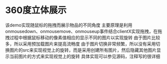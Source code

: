 # 360度立体展示

该demo实现随鼠标的拖拽而展示物品的不同角度
主要原理是利用onmousedown、onmousemove、onmouseup事件结合clientX实现拖拽，在拖拽过程中根据鼠标移动的像素值相应的显示不同的图片以实现旋转
由于图片比较多，所以采用预加载图片来提高流畅度
由于图片切换非常频繁，所以没有采用切换图片的src来实现视觉上的旋转，而是采用创建所有图片，然后隐藏其他图片显示当前图片的方式来实现视觉上的旋转
具体实现可以参见源码，注释写的很详细